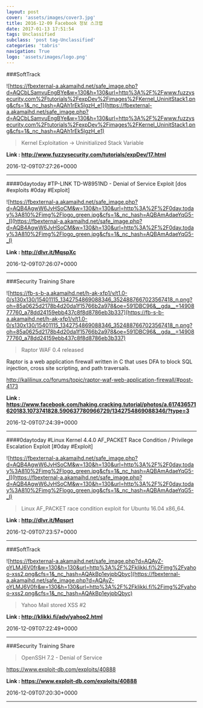 ```yaml
---
layout: post
cover: 'assets/images/cover3.jpg'
title: 2016-12-09 Facebook 정보 스크랩
date: 2017-01-13 17:51:54
tags: Unclassified
subclass: 'post tag-Unclassified'
categories: 'tabris'
navigation: True
logo: 'assets/images/logo.png'
---
```


###SoftTrack

![https://fbexternal-a.akamaihd.net/safe_image.php?d=AQCbLSamvuEngBYe&w=130&h=130&url=http%3A%2F%2Fwww.fuzzysecurity.com%2Ftutorials%2FexpDev%2Fimages%2FKernel_UninitStack1.png&cfs=1&_nc_hash=AQAh1rEk5lgzH_e1](https://fbexternal-a.akamaihd.net/safe_image.php?d=AQCbLSamvuEngBYe&w=130&h=130&url=http%3A%2F%2Fwww.fuzzysecurity.com%2Ftutorials%2FexpDev%2Fimages%2FKernel_UninitStack1.png&cfs=1&_nc_hash=AQAh1rEk5lgzH_e1)

>Kernel Exploitation -> Uninitialized Stack Variable

**Link : <http://www.fuzzysecurity.com/tutorials/expDev/17.html>**

2016-12-09T07:27:26+0000

---

####0daytoday #TP-LINK TD-W8951ND - Denial of Service Exploit [dos #exploits #0day #Exploit]

![https://fbexternal-a.akamaihd.net/safe_image.php?d=AQB4AgwW6JvHSoCM&w=130&h=130&url=http%3A%2F%2F0day.today%3A810%2Fimg%2Flogo_green.jpg&cfs=1&_nc_hash=AQBAmAdaeYqG5-_I](https://fbexternal-a.akamaihd.net/safe_image.php?d=AQB4AgwW6JvHSoCM&w=130&h=130&url=http%3A%2F%2F0day.today%3A810%2Fimg%2Flogo_green.jpg&cfs=1&_nc_hash=AQBAmAdaeYqG5-_I)

**Link : <http://dlvr.it/MqspXc>**

2016-12-09T07:26:07+0000

---

###Security Training Share

![https://fb-s-b-a.akamaihd.net/h-ak-xfp1/v/t1.0-0/s130x130/15401115_1342754869088346_3524887667023567418_n.png?oh=85a0625d2178b4d20da1f15766b2a978&oe=591DBC96&__gda__=1490877760_a78dd24159ebb437c8f8d8786eb3b337](https://fb-s-b-a.akamaihd.net/h-ak-xfp1/v/t1.0-0/s130x130/15401115_1342754869088346_3524887667023567418_n.png?oh=85a0625d2178b4d20da1f15766b2a978&oe=591DBC96&__gda__=1490877760_a78dd24159ebb437c8f8d8786eb3b337)

>Raptor WAF 0.4 released

Raptor is a web application firewall written in C that uses DFA to block SQL injection, cross site scripting, and path traversals.

http://kalilinux.co/forums/topic/raptor-waf-web-application-firewall/#post-4173

**Link : <https://www.facebook.com/haking.cracking.tutorial/photos/a.617436571620183.1073741828.590637780966729/1342754869088346/?type=3>**

2016-12-09T07:24:39+0000

---

####0daytoday #Linux Kernel 4.4.0 AF_PACKET Race Condition / Privilege Escalation Exploit [#0day #Exploit]

![https://fbexternal-a.akamaihd.net/safe_image.php?d=AQB4AgwW6JvHSoCM&w=130&h=130&url=http%3A%2F%2F0day.today%3A810%2Fimg%2Flogo_green.jpg&cfs=1&_nc_hash=AQBAmAdaeYqG5-_I](https://fbexternal-a.akamaihd.net/safe_image.php?d=AQB4AgwW6JvHSoCM&w=130&h=130&url=http%3A%2F%2F0day.today%3A810%2Fimg%2Flogo_green.jpg&cfs=1&_nc_hash=AQBAmAdaeYqG5-_I)

>Linux AF_PACKET race condition exploit for Ubuntu 16.04 x86_64.

**Link : <http://dlvr.it/Mqsprt>**

2016-12-09T07:23:57+0000

---

###SoftTrack

![https://fbexternal-a.akamaihd.net/safe_image.php?d=AQAyZ-oYLMJ6V0fr&w=130&h=130&url=http%3A%2F%2Fklikki.fi%2Fimg%2Fyahoo-xss2.png&cfs=1&_nc_hash=AQAkBp1eyjpbQbyc](https://fbexternal-a.akamaihd.net/safe_image.php?d=AQAyZ-oYLMJ6V0fr&w=130&h=130&url=http%3A%2F%2Fklikki.fi%2Fimg%2Fyahoo-xss2.png&cfs=1&_nc_hash=AQAkBp1eyjpbQbyc)

>Yahoo Mail stored XSS #2

**Link : <http://klikki.fi/adv/yahoo2.html>**

2016-12-09T07:22:49+0000

---

###Security Training Share

>OpenSSH 7.2 - Denial of Service

https://www.exploit-db.com/exploits/40888

**Link : <https://www.exploit-db.com/exploits/40888>**

2016-12-09T07:20:30+0000

---

